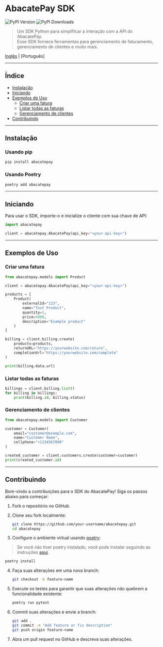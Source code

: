 # AbacatePay SDK

![PyPI Version](https://img.shields.io/pypi/v/abacatepay?label=pypi%20package)
![PyPI Downloads](https://img.shields.io/pypi/dm/abacatepay)

> Um SDK Python para simplificar a interação com a API do AbacatePay. <br />
> Esse SDK fornece ferramentas para gerenciamento de faturamento, gerenciamento de clientes e muito mais.

[Inglês](README.md) | [Português]

---

<!-- ## Table of Contents -->
## Índice

- [Instalação](#instalação)
- [Iniciando](#iniciando)
- [Exemplos de Uso](#exemplos-de-uso)
  - [Criar uma fatura](#criar-uma-fatura)
  - [Listar todas as faturas](#listar-todas-as-faturas)
  - [Gerenciamento de clientes](#gerenciamento-de-clientes)
- [Contribuindo](#contribuindo)

---

## Instalação

### Usando pip

```bash
pip install abacatepay
```

### Usando Poetry

```bash
poetry add abacatepay
```

---

## Iniciando

Para usar o SDK, importe-o e inicialize o cliente com sua chave de API:

```python
import abacatepay

client = abacatepay.AbacatePay(api_key="<your-api-key>")
```

---

## Exemplos de Uso

### Criar uma fatura

```python
from abacatepay.models import Product

client = abacatepay.AbacatePay(api_key="<your-api-key>")

products = [
    Product(
        externalId="123",
        name="Test Product",
        quantity=1,
        price=5000,
        description="Example product"
    )
]

billing = client.billing.create(
    products=products,
    returnURL="https://yourwebsite.com/return",
    completionUrl="https://yourwebsite.com/complete"
)

print(billing.data.url)
```

### Listar todas as faturas

```python
billings = client.billing.list()
for billing in billings:
    print(billing.id, billing.status)
```

### Gerenciamento de clientes

```python
from abacatepay.models import Customer

customer = Customer(
    email="customer@example.com",
    name="Customer Name",
    cellphone="+1234567890"
)

created_customer = client.customers.create(customer=customer)
print(created_customer.id)
```

---

## Contribuindo

Bom-vindo a contribuições para o SDK do AbacatePay! Siga os passos abaixo para começar:

1. Fork o repositório no GitHub.

2. Clone seu fork localmente:

   ```bash
   git clone https://github.com/your-username/abacatepay.git
   cd abacatepay
   ```

3. Configure o ambiente virtual usando [poetry](https://python-poetry.org/):
> Se você não tiver poetry instalado, você pode instalar seguindo as instruções [aqui](https://python-poetry.org/docs/#installing-with-the-official-installer).

   ```bash
   poetry install
   ```

4. Faça suas alterações em uma nova branch:

   ```bash
   git checkout -b feature-name
   ```

5. Execute os testes para garantir que suas alterações não quebrem a funcionalidade existente:

   ```bash
   poetry run pytest
   ```

6. Commit suas alterações e envie a branch:

   ```bash
   git add .
   git commit -m "Add feature or fix description"
   git push origin feature-name
   ```

7. Abra um pull request no GitHub e descreva suas alterações.
